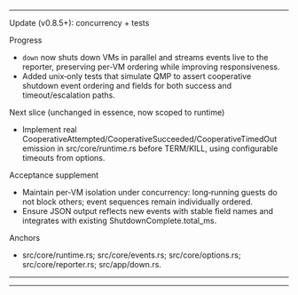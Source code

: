 
---
Update (v0.8.5+): concurrency + tests

Progress
- `down` now shuts down VMs in parallel and streams events live to the reporter, preserving per‑VM ordering while improving responsiveness.
- Added unix‑only tests that simulate QMP to assert cooperative shutdown event ordering and fields for both success and timeout/escalation paths.

Next slice (unchanged in essence, now scoped to runtime)
- Implement real CooperativeAttempted/CooperativeSucceeded/CooperativeTimedOut emission in src/core/runtime.rs before TERM/KILL, using configurable timeouts from options.

Acceptance supplement
- Maintain per‑VM isolation under concurrency: long‑running guests do not block others; event sequences remain individually ordered.
- Ensure JSON output reflects new events with stable field names and integrates with existing ShutdownComplete.total_ms.

Anchors
- src/core/runtime.rs; src/core/events.rs; src/core/options.rs; src/core/reporter.rs; src/app/down.rs.
---


---

